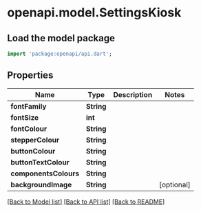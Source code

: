 # openapi.model.SettingsKiosk

## Load the model package
```dart
import 'package:openapi/api.dart';
```

## Properties
Name | Type | Description | Notes
------------ | ------------- | ------------- | -------------
**fontFamily** | **String** |  | 
**fontSize** | **int** |  | 
**fontColour** | **String** |  | 
**stepperColour** | **String** |  | 
**buttonColour** | **String** |  | 
**buttonTextColour** | **String** |  | 
**componentsColours** | **String** |  | 
**backgroundImage** | **String** |  | [optional] 

[[Back to Model list]](../README.md#documentation-for-models) [[Back to API list]](../README.md#documentation-for-api-endpoints) [[Back to README]](../README.md)


